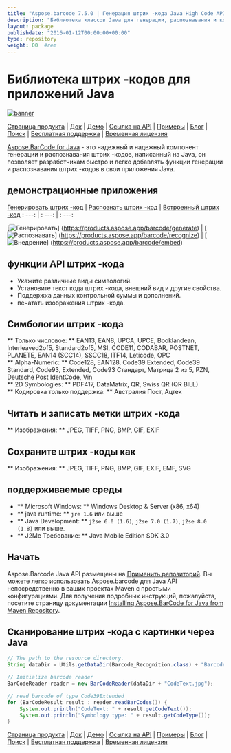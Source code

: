 ```yaml
---
title: "Aspose.barcode 7.5.0 | Генерация штрих -кода Java High Code API" 
description: "Библиотека классов Java для генерации, распознавания и конвертации штрих -кодов. Поддерживает числовые, альфа-ячечные и 2D-символогии штрих-кода. Настройте штрих -коды в вашем приложении Java." 
layout: package
publishdate: "2016-01-12T00:00:00+00:00"
type: repository
weight: 00	#rem
---
```


# Библиотека штрих -кодов для приложений Java
[![banner](../aspose_barcode-for-java-banner.png)](./)

[Страница продукта](https://products.aspose.com/barcode/java) | [Док](https://docs.aspose.com/barcode/java/) | [Демо](https://products.aspose.app/barcode/family) | [Ссылка на API](https://apireference.aspose.com/barcode/java) | [Примеры](https://github.com/aspose-barcode/Aspose.BarCode-for-Java) | [Блог](https://blog.aspose.com/category/barcode/) | [Поиск](https://search.aspose.com/) | [Бесплатная поддержка](https://forum.aspose.com/c/barcode) | [Временная лицензия](https://purchase.aspose.com/temporary-license)

[Aspose.BarCode for Java](https://products.aspose.com/barcode/java) - это надежный и надежный компонент генерации и распознавания штрих -кодов, написанный на Java, он позволяет разработчикам быстро и легко добавлять функции генерации и распознавания штрих -кодов в свои приложения Java.

## демонстрационные приложения

[Генерировать штрих -код](https://products.aspose.app/barcode/generate) | [Распознать штрих -код](https://products.aspose.app/barcode/recognize) | [Встроенный штрих -код](https://products.aspose.app/barcode/embed)
: ---: | : ---: | : ---:

[![Генерировать](https://products.aspose.app/barcode/generate/img/aspose_generate-app-48.png)] (https://products.aspose.app/barcode/generate) | [![Распознавать](https://products.aspose.app/barcode/recognize/img/aspose_recognize-app-48.png)] (https://products.aspose.app/barcode/recognize) | [![Внедрение](https://products.aspose.app/barcode/embed/img/aspose_embed-app-48.png)] (https://products.aspose.app/barcode/embed)

## функции API штрих -кода
- Укажите различные виды символогий.
- Установите текст кода штрих -кода, внешний вид и другие свойства.
- Поддержка данных контрольной суммы и дополнений.
- печатать изображения штрих -кода.

## Симбологии штрих -кода
** Только числовое: ** EAN13, EAN8, UPCA, UPCE, Booklandean, Interleaved2of5, Standard2of5, MSI, CODE11, CODABAR, POSTNET, PLANETE, EAN14 (SCC14), SSCC18, ITF14, Leticode, OPC \
** Alpha-Numeric: ** Code128, EAN128, Code39 Extended, Code39 Standard, Code93, Extended, Code93 Стандарт, Матрица 2 из 5, PZN, Deutsche Post IdentCode, Vin \
** 2D Symbologies: ** PDF417, DataMatrix, QR, Swiss QR (QR BILL) \
** Кодировка только поддержка: ** Австралия Пост, Ацтек

## Читать и записать метки штрих -кода
** Изображения: ** JPEG, TIFF, PNG, BMP, GIF, EXIF

## Сохраните штрих -коды как
** Изображения: ** JPEG, TIFF, PNG, BMP, GIF, EXIF, EMF, SVG

## поддерживаемые среды
- ** Microsoft Windows: ** Windows Desktop & Server (x86, x64)
- ** java runtime: ** `jre 1.6` или выше
- ** Java Development: ** `j2se 6.0 (1.6)`, `j2se 7.0 (1.7)`, `j2se 8.0 (1.8)` или выше.
- ** J2Me Требование: ** Java Mobile Edition SDK 3.0

## Начать

Aspose.Barcode Java API размещены на [Применить репозиторий](https://releases.aspose.com/barcode/java/). Вы можете легко использовать Aspose.barcode для Java API непосредственно в ваших проектах Maven с простыми конфигурациями. Для получения подробных инструкций, пожалуйста, посетите страницу документации [Installing Aspose.BarCode for Java from Maven Repository](https://docs.aspose.com/barcode/java/installation/).

## Сканирование штрих -кода с картинки через Java

```java
// The path to the resource directory.
String dataDir = Utils.getDataDir(Barcode_Recognition.class) + "BarcodeReader/basic_features/";

// Initialize barcode reader
BarCodeReader reader = new BarCodeReader(dataDir + "CodeText.jpg");

// read barcode of type Code39Extended
for (BarCodeResult result : reader.readBarCodes()) {
    System.out.println("CodeText: " + result.getCodeText());
    System.out.println("Symbology type: " + result.getCodeType());
}
```

[Страница продукта](https://products.aspose.com/barcode/java) | [Док](https://docs.aspose.com/barcode/java/) | [Демо](https://products.aspose.app/barcode/family) | [Ссылка на API](https://apireference.aspose.com/barcode/java) | [Примеры](https://github.com/aspose-barcode/Aspose.BarCode-for-Java) | [Блог](https://blog.aspose.com/category/barcode/) | [Поиск](https://search.aspose.com/) | [Бесплатная поддержка](https://forum.aspose.com/c/barcode) | [Временная лицензия](https://purchase.aspose.com/temporary-license)
